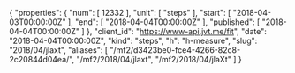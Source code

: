 {
  "properties": {
    "num": [
      12332
    ],
    "unit": [
      "steps"
    ],
    "start": [
      "2018-04-03T00:00:00Z"
    ],
    "end": [
      "2018-04-04T00:00:00Z"
    ],
    "published": [
      "2018-04-04T00:00:00Z"
    ]
  },
  "client_id": "https://www-api.jvt.me/fit",
  "date": "2018-04-04T00:00:00Z",
  "kind": "steps",
  "h": "h-measure",
  "slug": "2018/04/jlaxt",
  "aliases": [
    "/mf2/d3423be0-fce4-4266-82c8-2c20844d04ea/",
    "/mf2/2018/04/jlaxt",
    "/mf2/2018/04/jlaXt"
  ]
}
